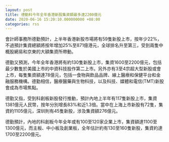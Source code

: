 ```yaml
---
layout: post
title: 德勤料今年全年香港新股集資額最多達2200億元
date: 2020-06-16 15:20:10.000000000 +08:00
categories: rss
---
```


會計師事務所德勤預計，上半年香港新股市場將有59隻新股上市，按年少22%，不過預計集資總額將按年增加25%至871億港元，全球排名升至第三，受到兩隻中概股網易和京東的大額集資所帶動。

德勤又預測，今年全年香港將有約130隻新股上市，集資1600至2200億元，包括最少數隻於美國上市的中資科技股作第二上市。另外亦有3至4宗超大型新股或會上市，每隻集資額達78億元，包括一食物與飲品品牌、線上醫療和保健平台和金融服務機構。德勤相信，醫療醫藥與生物科技，以及科技、媒體和電信(TMT)新股會成為市場焦點。

德勤又指，受到科創板新股發行推動，預計內地上半年有117隻新股上市，集資1381億元人民幣，按年分別增長83%和近1.3倍。當中在上海上市新股有72隻，集資約1105億元，深圳則有45隻新股，涉及集資額276億元。

德勤預計，內地的科創板今年全年或有100至120家企業上市，集資額達1100至1300億元，而主板、中小板及創業板，全年估計約有130至160隻新股，集資約達1700至2200億元。

